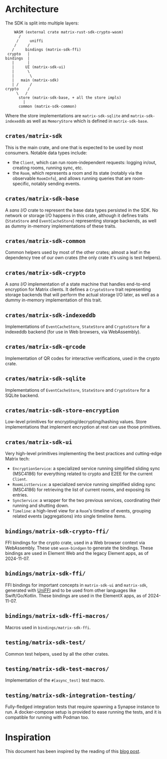 # Architecture

The SDK is split into multiple layers:

```
    WASM (external crate matrix-rust-sdk-crypto-wasm)
      /
     /     uniffi
    /     /
   /     bindings (matrix-sdk-ffi)
 crypto   |
bindings  |
   |      |
   |     UI (matrix-sdk-ui)
   |      \
   |       \
   |   main (matrix-sdk)
   | /     /
crypto    /
     \   /
      store (matrix-sdk-base, + all the store impls)
        |
      common (matrix-sdk-common)
```

Where the store implementations are `matrix-sdk-sqlite` and `matrix-sdk-indexeddb` as well as
`MemoryStore` which is defined in `matrix-sdk-base`.

## `crates/matrix-sdk`

This is the main crate, and one that is expected to be used by most consumers. Notable data types
include:

- the `Client`, which can run room-independent requests: logging in/out, creating rooms, running
  sync, etc.
- the `Room`, which represents a room and its state (notably via the observable `RoomInfo`), and
  allows running queries that are room-specific, notably sending events.

## `crates/matrix-sdk-base`

A *sans I/O* crate to represent the base data types persisted in the SDK. No network or storage I/O
happens in this crate, although it defines traits (`StateStore` and `EventCacheStore`) representing
storage backends, as well as dummy in-memory implementations of these traits.

## `crates/matrix-sdk-common`

Common helpers used by most of the other crates; almost a leaf in the dependency tree of our own
crates (the only crate it's using is test helpers).

## `crates/matrix-sdk-crypto`

A *sans I/O* implementation of a state machine that handles end-to-end encryption for Matrix
clients. It defines a `CryptoStore` trait representing storage backends that will perform the
actual storage I/O later, as well as a dummy in-memory implementation of this trait.

## `crates/matrix-sdk-indexeddb`

Implementations of `EventCacheStore`, `StateStore` and `CryptoStore` for a
indexeddb backend (for use in Web browsers, via WebAssembly).

## `crates/matrix-sdk-qrcode`

Implementation of QR codes for interactive verifications, used in the crypto crate.

## `crates/matrix-sdk-sqlite`

Implementations of `EventCacheStore`, `StateStore` and `CryptoStore` for a
SQLite backend.

## `crates/matrix-sdk-store-encryption`

Low-level primitives for encrypting/decrypting/hashing values. Store implementations that
implement encryption at rest can use those primitives.

## `crates/matrix-sdk-ui`

Very high-level primitives implementing the best practices and cutting-edge Matrix tech:

- `EncryptionService`: a specialized service running simplified sliding sync (MSC4186) for
  everything related to crypto and E2EE for the current `Client`.
- `RoomListService`: a specialized service running simplified sliding sync (MSC4186) for
  retrieving the list of current rooms, and exposing its entries.
- `SyncService`: a wrapper for the two previous services, coordinating their running and shutting
  down.
- `Timeline`: a high-level view for a `Room`'s timeline of events, grouping related events
  (aggregations) into single timeline items.

## `bindings/matrix-sdk-crypto-ffi/`

FFI bindings for the crypto crate, used in a Web browser context via WebAssembly. These use
`wasm-bindgen` to generate the bindings. These bindings are used in Element Web and the legacy
Element apps, as of 2024-11-07.

## `bindings/matrix-sdk-ffi/`

FFI bindings for important concepts in `matrix-sdk-ui` and `matrix-sdk`, generated with
[UniFFI](https://github.com/mozilla/uniffi-rs) and to be used from other languages like
Swift/Go/Kotlin. These bindings are used in the ElementX apps, as of 2024-11-07.

## `bindings/matrix-sdk-ffi-macros/`

Macros used in `bindings/matrix-sdk-ffi`.

## `testing/matrix-sdk-test/`

Common test helpers, used by all the other crates.

## `testing/matrix-sdk-test-macros/`

Implementation of the `#[async_test]` test macro.

## `testing/matrix-sdk-integration-testing/`

Fully-fledged integration tests that require spawning a Synapse instance to run. A docker-compose
setup is provided to ease running the tests, and it is compatible for running with Podman too.

# Inspiration

This document has been inspired by the reading of this [blog post](https://matklad.github.io/2021/02/06/ARCHITECTURE.md.html).
